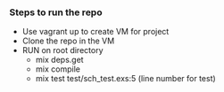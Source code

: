 ### Steps to run the repo

- Use vagrant up to create VM for project
- Clone the repo in the VM
- RUN on root directory
  - mix deps.get
  - mix compile
  - mix test test/sch_test.exs:5 (line number for test)
